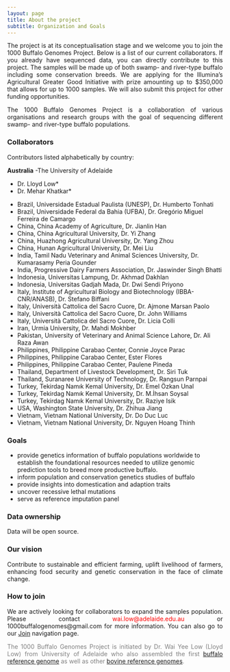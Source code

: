 ```yaml
---
layout: page
title: About the project
subtitle: Organization and Goals
---
```


<p><div style="text-align: justify">
The project is at its conceptualisation stage and we welcome you to join the 1000 Buffalo Genomes Project. Below is a list of our current collaborators. If you already have sequenced data, you can directly contribute to this project. The samples will be made up of both swamp- and river-type buffalo including some conservation breeds. We are applying for the Illumina’s Agricultural Greater Good Initiative with prize amounting up to $350,000 that allows for up to 1000 samples. We will also submit this project for other funding opportunities.
</div></p>

<p><div style="text-align: justify">
The 1000 Buffalo Genomes Project is a collaboration of various organisations and research groups with the goal of sequencing different swamp- and river-type buffalo populations.
</div></p>

### Collaborators

Contributors listed alphabetically by country: 

**Australia**
-The University of Adelaide
* Dr. Lloyd Low* 
* Dr. Mehar Khatkar*
- Brazil, Universidade Estadual Paulista (UNESP), Dr. Humberto Tonhati
- Brazil, Universidade Federal da Bahia (UFBA), Dr. Gregório Miguel Ferreira de Camargo
- China, China Academy of Agriculture, Dr. Jianlin Han
- China, China Agricultural University, Dr. Yi Zhang
- China, Huazhong Agricultural University, Dr. Yang Zhou
- China, Hunan Agricultural University, Dr. Mei Liu
- India, Tamil Nadu Veterinary and Animal Sciences University, Dr. Kumarasamy Peria Gounder
- India, Progressive Dairy Farmers Association, Dr. Jaswinder Singh Bhatti
- Indonesia, Universitas Lampung, Dr. Akhmad Dakhlan
- Indonesia, Universitas Gadjah Mada, Dr. Dwi Sendi Priyono
- Italy, Institute of Agricultural Biology and Biotechnology (IBBA-CNR/ANASB), Dr. Stefano Biffani
- Italy, Università Cattolica del Sacro Cuore, Dr. Ajmone Marsan Paolo
- Italy, Università Cattolica del Sacro Cuore, Dr. John Williams
- Italy, Università Cattolica del Sacro Cuore, Dr. Licia Colli
- Iran, Urmia University, Dr. Mahdi Mokhber
- Pakistan, University of Veterinary and Animal Science Lahore, Dr. Ali Raza Awan
- Philippines, Philippine Carabao Center, Connie Joyce Parac
- Philippines, Philippine Carabao Center, Ester Flores
- Philippines, Philippine Carabao Center, Paulene Pineda
- Thailand, Department of Livestock Development, Dr. Siri Tuk
- Thailand, Suranaree University of Technology, Dr. Rangsun Parnpai
- Turkey, Tekirdag Namık Kemal University, Dr. Emel Özkan Unal
- Turkey, Tekirdag Namık Kemal University, Dr. M.İhsan Soysal
- Turkey, Tekirdag Namık Kemal University, Dr. Raziye Isik
- USA, Washington State University, Dr. Zhihua Jiang
- Vietnam, Vietnam National University, Dr. Do Duc Luc
- Vietnam, Vietnam National University, Dr. Nguyen Hoang Thinh


### Goals

- provide genetics information of buffalo populations worldwide to establish the foundational resources needed to utilize genomic prediction tools to breed more productive buffalo.
- inform population and conservation genetics studies of buffalo
- provide insights into domestication and adaption traits
- uncover recessive lethal mutations
- serve as reference imputation panel

### Data ownership
<div style="text-align: justify">
Data will be open source.
</div>

### Our vision
<div style="text-align: justify">
Contribute to sustainable and efficient farming, uplift livelihood of farmers, enhancing food security and genetic conservation in the face of climate change.
</div>

### How to join
<div style="text-align: justify">
We are actively looking for collaborators to expand the samples population. Please contact <span style="color:red">wai.low@adelaide.edu.au</span> or 1000buffalogenomes@gmail.com for more information. You can also go to our <a href="https://1000buffalogenomes.github.io/join/">Join</a> navigation page.
</div>

<p> <div style="text-align: justify"> <span style="color:gray">
The 1000 Buffalo Genomes Project is initiated by Dr. Wai Yee Low (Lloyd Low) from University of Adelaide who also assembled the first <a href="https://www.nature.com/articles/s41467-018-08260-0">buffalo reference genome</a> as well as other <a href="https://www.nature.com/articles/s41467-020-15848-y">bovine reference genomes</a>.</span>
